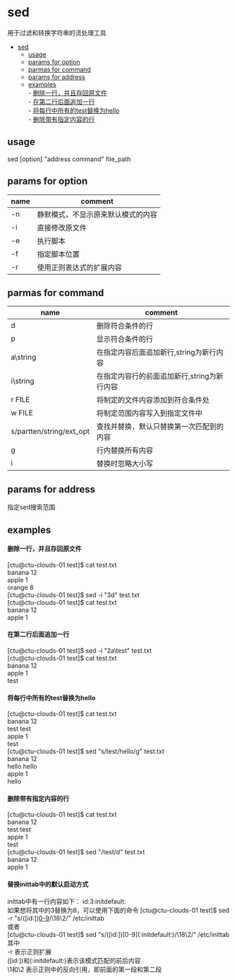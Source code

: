 # sed
用于过滤和转换字符串的流处理工具

- [sed](#sed)  
    - [usage](#usage)  
    - [params for option](#params-for-option)  
    - [parmas for command](#parmas-for-command)  
    - [params for address](#params-for-address)  
    - [examples](#examples)  
            - [删除一行，并且存回原文件](#删除一行并且存回原文件)  
            - [在第二行后面追加一行](#在第二行后面追加一行)  
            - [将每行中所有的test替换为hello](#将每行中所有的test替换为hello)  
            - [删除带有指定内容的行](#删除带有指定内容的行)  

## usage
sed [option] "address command" file_path

## params for option
name|comment
--|--
-n| 静默模式，不显示原来默认模式的内容
-i| 直接修改原文件
-e| 执行脚本
-f| 指定脚本位置
-r| 使用正则表达式的扩展内容

## parmas for command
name|comment
--|--
d| 删除符合条件的行
p| 显示符合条件的行
a\string| 在指定内容后面追加新行,string为新行内容
i\string| 在指定内容行的前面追加新行,string为新行内容
r FILE| 将制定的文件内容添加到符合条件处
w FILE| 将制定范围内容写入到指定文件中
s/partten/string/ext_opt| 查找并替换，默认只替换第一次匹配到的内容
g| 行内替换所有内容
i| 替换时忽略大小写

## params for address
指定sed搜索范围

## examples
#### 删除一行，并且存回原文件  
[ctu@ctu-clouds-01 test]$ cat test.txt   
banana 12  
apple 1  
orange 8  
[ctu@ctu-clouds-01 test]$ sed -i "3d" test.txt  
[ctu@ctu-clouds-01 test]$ cat test.txt  
banana 12  
apple 1  
#### 在第二行后面追加一行  
[ctu@ctu-clouds-01 test]$ sed -i "2a\test" test.txt  
[ctu@ctu-clouds-01 test]$ cat test.txt  
banana 12  
apple 1  
test  
#### 将每行中所有的test替换为hello  
[ctu@ctu-clouds-01 test]$ cat test.txt  
banana 12  
test test  
apple 1  
test  
[ctu@ctu-clouds-01 test]$ sed "s/test/hello/g" test.txt  
banana 12  
hello hello  
apple 1  
hello  
#### 删除带有指定内容的行  
[ctu@ctu-clouds-01 test]$ cat test.txt  
banana 12  
test test  
apple 1  
test  
[ctu@ctu-clouds-01 test]$ sed "/test/d" test.txt  
banana 12  
apple 1  
#### 替换inittab中的默认启动方式
inittab中有一行内容如下： 
id:3:initdefault:  
如果想将其中的3替换为8，可以使用下面的命令
[ctu@ctu-clouds-01 test]$ sed -r "s/([id:])[0-9](:initdefault:)/\18\2/" /etc/inittab  
或者  
[ctu@ctu-clouds-01 test]$ sed "s/\([id:]\)[0-9]\(:initdefault:\)/\18\2/" /etc/inittab  
其中  
-r 表示正则扩展  
([id:])和(:initdefault:)表示该模式匹配的前后内容  
\1和\2 表示正则中的反向引用，即前面的第一段和第二段